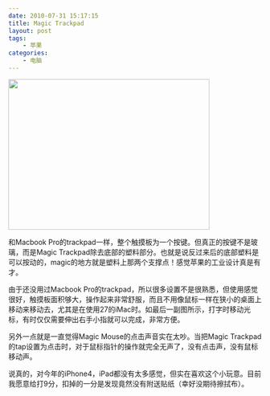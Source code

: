 ```yaml
---
date: 2010-07-31 15:17:15
title: Magic Trackpad
layout: post
tags:
    - 苹果
categories:
    - 电脑
---
```

<img class="aligncenter size-full wp-image-3695" title="IMG_0002" src="https://lh6.googleusercontent.com/-GHcGXJ2VHV8/TvwGA07OLdI/AAAAAAABigo/SJqv-zHfuvU/s800/img_0002.jpeg" alt="" width="400" height="300" />

和Macbook Pro的trackpad一样，整个触摸板为一个按键。但真正的按键不是玻璃，而是Magic Trackpad除去底部的塑料部分。也就是说反过来后的底部塑料是可以按动的，magic的地方就是塑料上那两个支撑点！感觉苹果的工业设计真是有才。

由于还没用过Macbook Pro的trackpad，所以很多设置不是很熟悉，但使用感觉很好，触摸板面积够大，操作起来非常舒服，而且不用像鼠标一样在狭小的桌面上移动来移动去，尤其是在使用27的iMac时。如最后一副图所示，打字时移动光标，有时仅仅需要伸出右手小指就可以完成，非常方便。

另外一点就是一直觉得Magic Mouse的点击声音实在太吵。当把Magic Trackpad的tap设置为点击时，对于鼠标指针的操作就完全无声了，没有点击声，没有鼠标移动声。

说真的，对今年的iPhone4，iPad都没有太多感觉，但实在喜欢这个小玩意。目前我愿意给打9分，扣掉的一分是发现竟然没有附送贴纸（幸好没期待擦拭布）。
